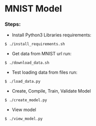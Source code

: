 # MNIST Model


### Steps:

* Install Python3 Libraries requirements:
```bash
$ ./install_requirements.sh
```

* Get data from MNIST url run:
```bash
$ ./download_data.sh
```

* Test loading data from files run:
```bash
$ ./load_data.py
```

* Create, Compile, Train, Validate Model
```bash
$ ./create_model.py
```

* View model
```bash
$ ./view_model.py 
```
